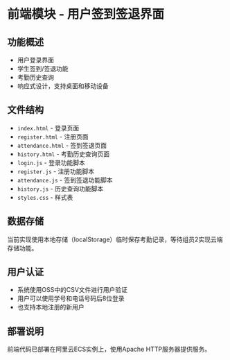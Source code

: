 # 前端模块 - 用户签到签退界面

## 功能概述
- 用户登录界面
- 学生签到/签退功能
- 考勤历史查询
- 响应式设计，支持桌面和移动设备

## 文件结构
- `index.html` - 登录页面
- `register.html` - 注册页面
- `attendance.html` - 签到签退页面
- `history.html` - 考勤历史查询页面
- `login.js` - 登录功能脚本
- `register.js` - 注册功能脚本
- `attendance.js` - 签到签退功能脚本
- `history.js` - 历史查询功能脚本
- `styles.css` - 样式表

## 数据存储
当前实现使用本地存储（localStorage）临时保存考勤记录，等待组员2实现云端存储功能。

## 用户认证
- 系统使用OSS中的CSV文件进行用户验证
- 用户可以使用学号和电话号码后8位登录
- 也支持本地注册的新用户

## 部署说明
前端代码已部署在阿里云ECS实例上，使用Apache HTTP服务器提供服务。

